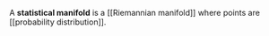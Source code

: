A **statistical manifold** is a [[Riemannian manifold]] where points are [[probability distribution]].